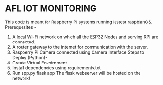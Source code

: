 # AFL IOT MONITORING 
This code is meant for Raspberry Pi systems running lastest raspbianOS.
Prerequesites - 
1. A local Wi-Fi network on which all the ESP32 Nodes and serving RPI are connected.
2. A router gateway to the internet for communication with the server.
3. Raspberry Pi Camera connected using Camera Interface
Steps to Deploy (Python)-
1. Create Virtual Envoirnment
2. Install dependencies using requirements.txt
3. Run app.py flask app
The flask webserver will be hosted on the network!


